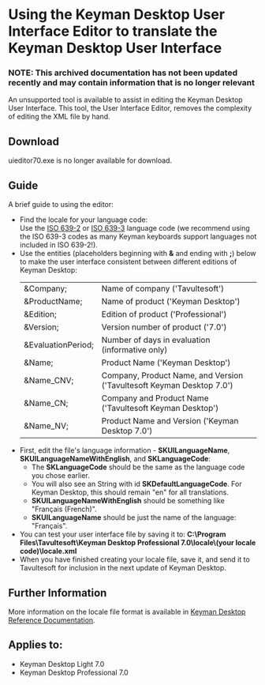 # Using the Keyman Desktop User Interface Editor to translate the Keyman Desktop User Interface

### **NOTE**: This archived documentation has not been updated recently and may contain information that is no longer relevant


<p>An unsupported tool is available to assist in editing the Keyman Desktop User Interface.  This tool, the User Interface Editor, removes the complexity of editing the XML file by hand.</p>

<h2>Download</h2>

<p>uieditor70.exe is no longer available for download.</p>

<h2>Guide</h2>

<p>A brief guide to using the editor:</p>

<ul>

<li>Find the locale for your language code:<br />Use the <a href="http://www.loc.gov/standards/iso639-2/" target="_blank">ISO 639-2</a> or
          <a href="http://www.sil.org/iso639-3/" target="_blank">ISO 639-3</a> language code (we recommend using the
          ISO 639-3 codes as many Keyman keyboards support languages not included in ISO 639-2!).</li>

<li>Use the entities (placeholders beginning with <b>&amp;</b> and ending with <b>;</b>) below to make the user interface consistent between different editions of Keyman Desktop:
<table class='display'>
 <tr><td>&amp;Company;</td><td>Name of company ('Tavultesoft')</td></tr>
 <tr><td>&amp;ProductName;</td><td>Name of product ('Keyman Desktop')</td></tr>
 <tr><td>&amp;Edition;</td><td>Edition of product ('Professional')</td></tr>
 <tr><td>&amp;Version;</td><td>Version number of product ('7.0')</td></tr>

 <tr><td>&amp;EvaluationPeriod;</td><td>Number of days in evaluation (informative only)</td></tr>

 <tr><td>&amp;Name;</td><td>Product Name ('Keyman Desktop')</td></tr>
 <tr><td>&amp;Name_CNV;</td><td>Company, Product Name, and Version ('Tavultesoft Keyman Desktop 7.0')</td></tr>
 <tr><td>&amp;Name_CN;</td><td>Company and Product Name ('Tavultesoft Keyman Desktop')</td></tr>
 <tr><td>&amp;Name_NV;</td><td>Product Name and Version ('Keyman Desktop 7.0')</td></tr>
</table>
</li>

<li>First, edit the file's language information - <b>SKUILanguageName</b>, <b>SKUILanguageNameWithEnglish</b>, and <b>SKLanguageCode</b>:

<ul><li>The <b>SKLanguageCode</b> should be the same as the language code you chose earlier.</li>
<li>You will also see an String with id <b>SKDefaultLanguageCode</b>. For Keyman Desktop, this should remain "en" for all translations.</li>
<li><b>SKUILanguageNameWithEnglish</b> should be something like "Français (French)".</li>
<li><b>SKUILanguageName</b> should be just the name of the language: "Français".</li>
</ul>
</li>

<li>You can test your user interface file by saving it to: <b>C:\Program Files\Tavultesoft\Keyman Desktop Professional 7.0\locale\(your locale code)\locale.xml</b></li>

<li>When you have finished creating your locale file, save it, and send it to Tavultesoft for inclusion in the next update of Keyman Desktop.</li>

</ul>

<h2>Further Information</h2>

<p>More information on the locale file format is available in <a href='http://tavultesoft.com/keyman/documentation/70/ref_locale.html'>Keyman Desktop Reference Documentation</a>.</p>


## Applies to:
 * Keyman Desktop Light 7.0
 * Keyman Desktop Professional 7.0
